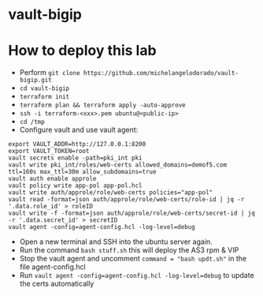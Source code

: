 # vault-bigip

# How to deploy this lab
- Perform ```git clone https://github.com/michelangelodorado/vault-bigip.git ```
- ```cd vault-bigip```
- ```terraform init```
- ```terraform plan && terraform apply -auto-approve```
- ```ssh -i terraform-<xxx>.pem ubuntu@<public-ip>```
- ```cd /tmp```
- Configure vault and use vault agent:
```
export VAULT_ADDR=http://127.0.0.1:8200
export VAULT_TOKEN=root
vault secrets enable -path=pki_int pki
vault write pki_int/roles/web-certs allowed_domains=demof5.com ttl=160s max_ttl=30m allow_subdomains=true 
vault auth enable approle
vault policy write app-pol app-pol.hcl
vault write auth/approle/role/web-certs policies="app-pol"
vault read -format=json auth/approle/role/web-certs/role-id | jq -r '.data.role_id' > roleID
vault write -f -format=json auth/approle/role/web-certs/secret-id | jq -r '.data.secret_id' > secretID
vault agent -config=agent-config.hcl -log-level=debug
```
- Open a new terminal and SSH into the ubuntu server again.
- Run the command ``` bash stuff.sh ``` this will deploy the AS3 rpm  & VIP
- Stop the vault agent and uncomment ``` command = "bash updt.sh" ``` in the file agent-config.hcl 
- Run ``` vault agent -config=agent-config.hcl -log-level=debug ``` to update the certs automatically
